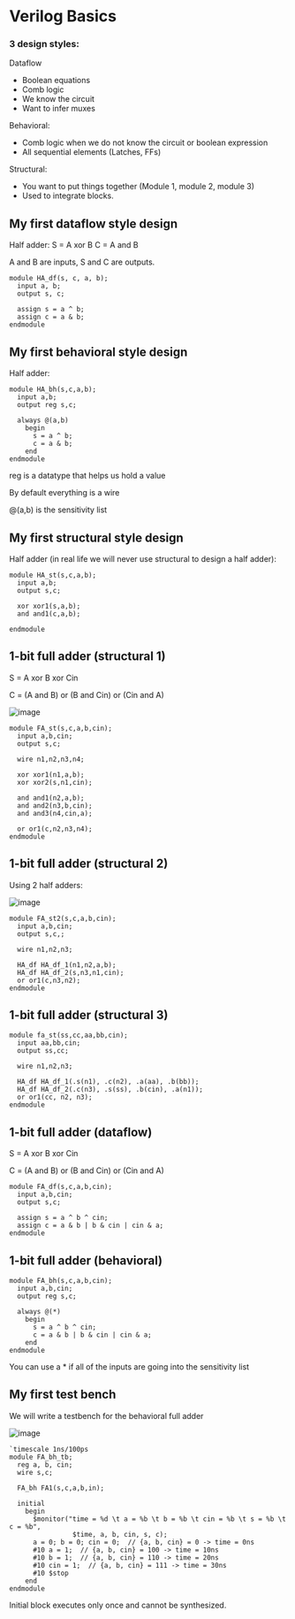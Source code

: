 # Verilog Basics

### 3 design styles:
Dataflow
- Boolean equations
- Comb logic
- We know the circuit
- Want to infer muxes

Behavioral:
- Comb logic when we do not know the circuit or boolean expression
- All sequential elements (Latches, FFs)

Structural:
- You want to put things together (Module 1, module 2, module 3)
- Used to integrate blocks.

## My first dataflow style design
Half adder:
S = A xor B
C = A and B

A and B are inputs, S and C are outputs.

```
module HA_df(s, c, a, b);
  input a, b;
  output s, c;

  assign s = a ^ b;
  assign c = a & b;
endmodule
```

## My first behavioral style design
Half adder:
```
module HA_bh(s,c,a,b);
  input a,b;
  output reg s,c;

  always @(a,b)
    begin
      s = a ^ b;
      c = a & b;
    end
endmodule
```

reg is a datatype that helps us hold a value

By default everything is a wire

@(a,b) is the sensitivity list

## My first structural style design
Half adder (in real life we will never use structural to design a half adder):
```
module HA_st(s,c,a,b);
  input a,b;
  output s,c;

  xor xor1(s,a,b);
  and and1(c,a,b);

endmodule
```

## 1-bit full adder (structural 1)
S = A xor B xor Cin

C = (A and B) or (B and Cin) or (Cin and A)

![image](https://github.com/coolnikitav/coding-lessons/assets/30304422/b313b48b-2daa-4870-868c-251fbd5fa664)


```
module FA_st(s,c,a,b,cin);
  input a,b,cin;
  output s,c;

  wire n1,n2,n3,n4;

  xor xor1(n1,a,b);
  xor xor2(s,n1,cin);

  and and1(n2,a,b);
  and and2(n3,b,cin);
  and and3(n4,cin,a);

  or or1(c,n2,n3,n4);
endmodule
```

## 1-bit full adder (structural 2)
Using 2 half adders:

![image](https://github.com/coolnikitav/coding-lessons/assets/30304422/f97ea989-fc54-400c-929b-35212998cbd8)

```
module FA_st2(s,c,a,b,cin);
  input a,b,cin;
  output s,c,;

  wire n1,n2,n3;

  HA_df HA_df_1(n1,n2,a,b);
  HA_df HA_df_2(s,n3,n1,cin);
  or or1(c,n3,n2);
endmodule
```

## 1-bit full adder (structural 3)

```
module fa_st(ss,cc,aa,bb,cin);
  input aa,bb,cin;
  output ss,cc;

  wire n1,n2,n3;

  HA_df HA_df_1(.s(n1), .c(n2), .a(aa), .b(bb));
  HA_df HA_df_2(.c(n3), .s(ss), .b(cin), .a(n1));
  or or1(cc, n2, n3);
endmodule
```

## 1-bit full adder (dataflow)

S = A xor B xor Cin

C = (A and B) or (B and Cin) or (Cin and A)

```
module FA_df(s,c,a,b,cin);
  input a,b,cin;
  output s,c;

  assign s = a ^ b ^ cin;
  assign c = a & b | b & cin | cin & a;
endmodule
```

## 1-bit full adder (behavioral)
```
module FA_bh(s,c,a,b,cin);
  input a,b,cin;
  output reg s,c;

  always @(*)
    begin
      s = a ^ b ^ cin;
      c = a & b | b & cin | cin & a;
    end
endmodule
```

You can use a * if all of the inputs are going into the sensitivity list

## My first test bench

We will write a testbench for the behavioral full adder

![image](https://github.com/coolnikitav/coding-lessons/assets/30304422/c3078320-4526-43ad-82ad-1d5c2f6f6db0)

```
`timescale 1ns/100ps
module FA_bh_tb;
  reg a, b, cin;
  wire s,c;

  FA_bh FA1(s,c,a,b,in);

  initial
    begin
      $monitor("time = %d \t a = %b \t b = %b \t cin = %b \t s = %b \t c = %b",
                $time, a, b, cin, s, c);
      a = 0; b = 0; cin = 0;  // {a, b, cin} = 0 -> time = 0ns
      #10 a = 1;  // {a, b, cin} = 100 -> time = 10ns
      #10 b = 1;  // {a, b, cin} = 110 -> time = 20ns
      #10 cin = 1;  // {a, b, cin} = 111 -> time = 30ns
      #10 $stop
    end
endmodule
```

Initial block executes only once and cannot be synthesized.
